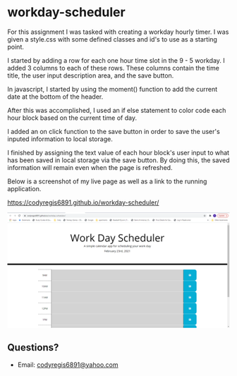 # workday-scheduler
For this assignment I was tasked with creating a workday hourly timer.  I was given a style.css with some defined classes and id's to use as a starting point.

I started by adding a row for each one hour time slot in the 9 - 5 workday.  I added 3 columns to each of these rows. These columns contain the time title, the user input description area, and the save button.

In javascript, I started by using the moment() function to add the current date at the bottom of the header.

After this was accomplished, I used an if else statement to color code each hour block based on the current time of day.  

I added an on click function to the save button in order to save the user's inputed information to local storage. 

I finished by assigning the text value of each hour block's user input to what has been saved in local storage via the save button.  By doing this, the saved information will remain even when the page is refreshed.

Below is a screenshot of my live page as well as a link to the running application.

https://codyregis6891.github.io/workday-scheduler/

![workday-hourly-schedule-screenshot](./images/scheduler-screenshot.png)

## Questions?

* Email: codyregis6891@yahoo.com